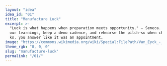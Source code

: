```yaml
---
layout: "idea"
idea_id: "01"
title: "Manufacture Luck"
excerpt: >-
  "Luck is what happens when preparation meets opportunity." — Seneca. Publish y
  our learnings, keep a demo cadence, and rehearse the pitch—so when chance knoc
  ks, you answer like it was an appointment.
image: "https://commons.wikimedia.org/wiki/Special:FilePath/Van_Eyck_-_Arnolfini_Portrait.jpg"
theme_rgb: "0, 0, 0"
slug: "manufacture-luck"
permalink: "/01/"
---
```

<!-- TODO: Paste the full body content for this idea here. -->
